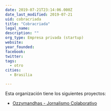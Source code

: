 ```yaml
---
date: 2019-07-21T23:14:06.000Z
date_last_modified: 2019-07-21
uid: cobracriada
title: "Cobracriada"
legal_name: 
description: ""
org_type: Empresa privada (startup)
website: 
year_founded: 
facebook: 
twitter: 
tags:
  - otro
cities: 
  - Brasilia

---
```


Esta organización tiene los siguientes proyectos:

- [Ozzymandhas - Jornalismo Colaborativo](/i/ozzymandhas-jornalismo-colaborativo.html)
